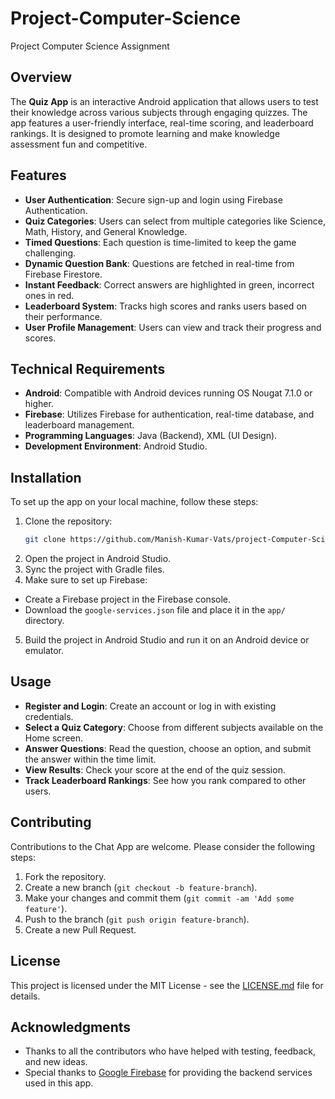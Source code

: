 # Project-Computer-Science
Project Computer Science Assignment  

## Overview
The **Quiz App** is an interactive Android application that allows users to test their knowledge across various subjects through engaging quizzes. The app features a user-friendly interface, real-time scoring, and leaderboard rankings. It is designed to promote learning and make knowledge assessment fun and competitive.

## Features
- **User Authentication**: Secure sign-up and login using Firebase Authentication.
- **Quiz Categories**: Users can select from multiple categories like Science, Math, History, and General Knowledge.
- **Timed Questions**: Each question is time-limited to keep the game challenging.
- **Dynamic Question Bank**: Questions are fetched in real-time from Firebase Firestore.
- **Instant Feedback**: Correct answers are highlighted in green, incorrect ones in red.
- **Leaderboard System**: Tracks high scores and ranks users based on their performance.
- **User Profile Management**: Users can view and track their progress and scores.

## Technical Requirements
- **Android**: Compatible with Android devices running OS Nougat 7.1.0 or higher.
- **Firebase**: Utilizes Firebase for authentication, real-time database, and leaderboard management.
- **Programming Languages**: Java (Backend), XML (UI Design).
- **Development Environment**: Android Studio.

## Installation
To set up the app on your local machine, follow these steps:

1. Clone the repository:
   ```bash
   git clone https://github.com/Manish-Kumar-Vats/project-Computer-Science-Project.git
    ```
2. Open the project in Android Studio.
3. Sync the project with Gradle files.
4. Make sure to set up Firebase:
- Create a Firebase project in the Firebase console.
- Download the `google-services.json` file and place it in the `app/` directory.
5. Build the project in Android Studio and run it on an Android device or emulator.

## Usage
- **Register and Login**: Create an account or log in with existing credentials.
- **Select a Quiz Category**: Choose from different subjects available on the Home screen.
- **Answer Questions**: Read the question, choose an option, and submit the answer within the time limit.
- **View Results**: Check your score at the end of the quiz session.
- **Track Leaderboard Rankings**: See how you rank compared to other users.

## Contributing
Contributions to the Chat App are welcome. Please consider the following steps:
1. Fork the repository.
2. Create a new branch (`git checkout -b feature-branch`).
3. Make your changes and commit them (`git commit -am 'Add some feature'`).
4. Push to the branch (`git push origin feature-branch`).
5. Create a new Pull Request.

## License
This project is licensed under the MIT License - see the [LICENSE.md](LICENSE) file for details.

## Acknowledgments
- Thanks to all the contributors who have helped with testing, feedback, and new ideas.
- Special thanks to [Google Firebase](https://firebase.google.com/) for providing the backend services used in this app.
